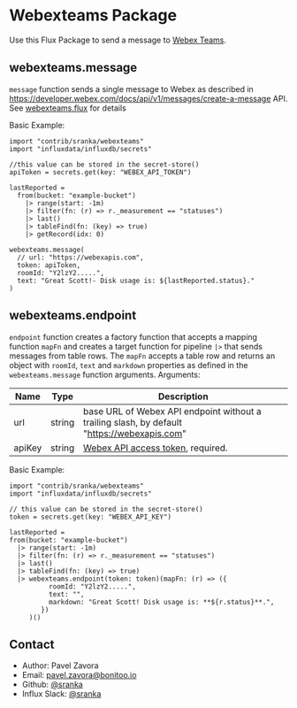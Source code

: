 # Webexteams Package

Use this Flux Package to send a message to [Webex Teams](https://www.webex.com/team-collaboration.html).

## webexteams.message

`message` function sends a single message to Webex as described in https://developer.webex.com/docs/api/v1/messages/create-a-message API. 
See [webexteams.flux](./webexteams.flux) for details

Basic Example:

    import "contrib/sranka/webexteams"
    import "influxdata/influxdb/secrets"

    //this value can be stored in the secret-store()
    apiToken = secrets.get(key: "WEBEX_API_TOKEN")

    lastReported =
      from(bucket: "example-bucket")
        |> range(start: -1m)
        |> filter(fn: (r) => r._measurement == "statuses")
        |> last()
        |> tableFind(fn: (key) => true)
        |> getRecord(idx: 0)

    webexteams.message(
      // url: "https://webexapis.com",
      token: apiToken,
      roomId: "Y2lzY2.....",
      text: "Great Scott!- Disk usage is: ${lastReported.status}."
    )

## webexteams.endpoint 

`endpoint` function creates a factory function that accepts a mapping function `mapFn` and creates a target function for pipeline `|>` that sends messages from table rows. The `mapFn` accepts a table row and returns an object with `roomId`, `text` and `markdown` properties as defined in the `webexteams.message` function arguments. Arguments:

| Name     | Type   | Description                                                       |
| ----     | ----   | -----------                                                       |
| url      | string | base URL of Webex API endpoint without a trailing slash, by default "https://webexapis.com" |
| apiKey   | string | [Webex API access token](https://developer.webex.com/docs/api/getting-started), required. |

Basic Example:

    import "contrib/sranka/webexteams"
    import "influxdata/influxdb/secrets"

    // this value can be stored in the secret-store()
    token = secrets.get(key: "WEBEX_API_KEY")

    lastReported =
    from(bucket: "example-bucket")
      |> range(start: -1m)
      |> filter(fn: (r) => r._measurement == "statuses")
      |> last()
      |> tableFind(fn: (key) => true)
      |> webexteams.endpoint(token: token)(mapFn: (r) => ({
              roomId: "Y2lzY2.....",
              text: "",
              markdown: "Great Scott! Disk usage is: **${r.status}**.", 
            })
         )()


## Contact

- Author: Pavel Zavora
- Email: pavel.zavora@bonitoo.io
- Github: [@sranka](https://github.com/sranka)
- Influx Slack: [@sranka](https://influxdata.com/slack)
